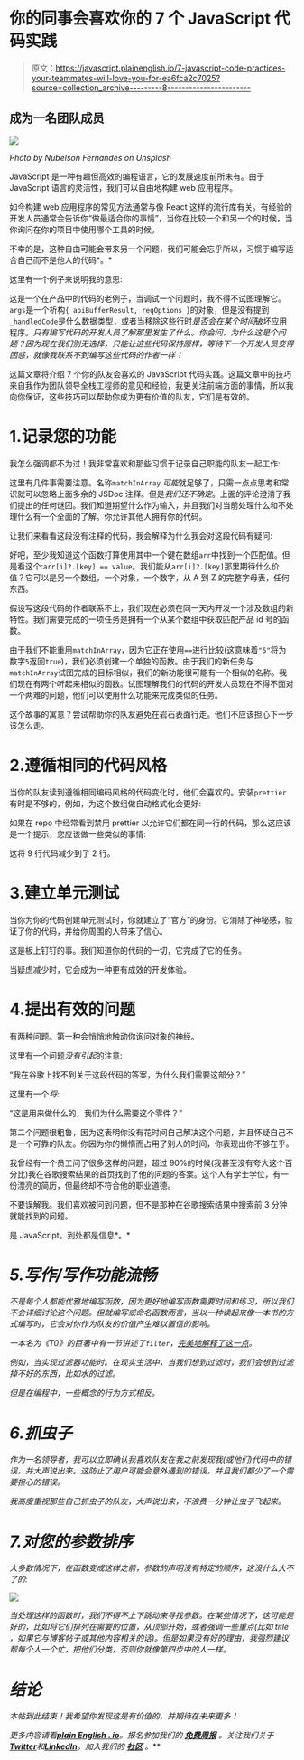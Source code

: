 # 你的同事会喜欢你的 7 个 JavaScript 代码实践

> 原文：<https://javascript.plainenglish.io/7-javascript-code-practices-your-teammates-will-love-you-for-ea6fca2c7025?source=collection_archive---------8----------------------->

## 成为一名团队成员

![](img/d23e27ad8dda54679051ba9775367883.png)

*Photo by Nubelson Fernandes on Unsplash*

JavaScript 是一种有趣但高效的编程语言，它的发展速度前所未有。由于 JavaScript 语言的灵活性，我们可以自由地构建 web 应用程序。

如今构建 web 应用程序的常见方法通常与像 React 这样的流行库有关。有经验的开发人员通常会告诉你“做最适合你的事情”，当你在比较一个和另一个的时候，当你询问在你的项目中使用哪个工具的时候。

不幸的是，这种自由可能会带来另一个问题，我们可能会忘乎所以，习惯于编写适合自己而不是他人的代码*。*

这里有一个例子来说明我的意思:

这是一个在产品中的代码的老例子，当调试一个问题时，我不得不试图理解它。`args`是一个析构`{ apiBufferResult, reqOptions }`的对象，但是没有提到`_handledCode`是什么数据类型，或者当移除这些行时*是否会在某个时间*破坏应用程序。*只有编写代码的开发人员了解那里发生了什么。你会问，为什么这是个问题？因为现在我们别无选择，只能让这些代码保持原样，等待下一个开发人员变得困惑，就像我联系不到编写这些代码的作者一样！*

这篇文章将介绍 7 个你的队友会喜欢的 JavaScript 代码实践。这篇文章中的技巧来自我作为团队领导全栈工程师的意见和经验，我更关注前端方面的事情，所以我向你保证，这些技巧可以帮助你成为更有价值的队友，它们是有效的。

# 1.记录您的功能

我怎么强调都不为过！我非常喜欢和那些习惯于记录自己职能的队友一起工作:

这里有几件事需要注意。名称`matchInArray` *可能*就足够了，只需一点点思考和常识就可以忽略上面多余的 JSDoc 注释。但是*我们还不确定*。上面的评论澄清了我们提出的任何谜团。我们知道期望什么作为输入，并且我们对当前处理什么和不处理什么有一个全面的了解。你允许其他人拥有你的代码。

让我们来看看这段没有注释的代码，我会解释为什么我会对这段代码有疑问:

好吧，至少我知道这个函数打算使用其中一个键在数组`arr`中找到一个匹配值。但是看这个:`arr[i]?.[key] == value`。我们能从`arr[i]?.[key]`那里期待什么价值？它可以是另一个数组，一个对象，一个数字，从 A 到 Z 的完整字母表，任何东西。

假设写这段代码的作者联系不上，我们现在必须在同一天内开发一个涉及数组的新特性。我们需要完成的一项任务是拥有一个从某个数组中获取匹配产品 id 号的函数。

由于我们不能重用`matchInArray`，因为它正在使用`==`进行比较(这意味着`"5"`将为数字`5`返回`true`)，我们必须创建一个单独的函数。由于我们的新任务与`matchInArray`试图完成的目标相似，我们的新功能很可能有一个相似的名称。我们现在有两个听起来相似的函数。试图理解我们的代码的开发人员现在不得不面对一个两难的问题，他们可以使用什么功能来完成类似的任务。

这个故事的寓意？尝试帮助你的队友避免在岩石表面行走。他们不应该担心下一步该怎么走。

# 2.遵循相同的代码风格

当你的队友读到遵循相同编码风格的代码变化时，他们会喜欢的。安装`prettier`有时是不够的，例如，为这个数组做自动格式化会更好:

如果在 repo 中经常看到禁用 prettier 以允许它们都在同一行的代码，那么这应该是一个提示，您应该做一些类似的事情:

这将 9 行代码减少到了 2 行。

# 3.建立单元测试

当你为你的代码创建单元测试时，你就建立了“官方”的身份。它消除了神秘感，验证了你的代码，并给你周围的人带来了信心。

这是板上钉钉的事。我们知道你的代码的一切，它完成了它的任务。

当疑虑减少时，它会成为一种更有成效的开发体验。

# 4.提出有效的问题

有两种问题。第一种会悄悄地触动你询问对象的神经。

这里有一个问题*没有引起*的注意:

“我在谷歌上找不到关于这段代码的答案，为什么我们需要这部分？”

这里有一个*将*:

“这是用来做什么的，我们为什么需要这个零件？”

第二个问题很粗鲁，因为这表明你没有花时间自己解决这个问题，并且怀疑自己不是一个可靠的队友。你因为你的懒惰而占用了别人的时间，你表现出你不够在乎。

我曾经有一个员工问了很多这样的问题，超过 90%的时候(我甚至没有夸大这个百分比)我在谷歌搜索结果的首页找到了他的问题的答案。这个人有学士学位，有一份漂亮的简历，但最终却不符合他的职业道德。

不要误解我。我们喜欢被问到问题，但不是那种在谷歌搜索结果中搜索前 3 分钟就能找到的问题。

是 JavaScript。到处都是信息*。*

# *5.写作/写作功能流畅*

*不是每个人都能优雅地编写函数，因为更好地编写函数需要时间和练习，所以我们不会详细讨论这个问题。但就编写或命名函数而言，当以一种读起来像一本书的方式编写时，它会对你作为队友的价值产生难以置信的影响。*

*一本名为《T0》的巨著中有一节讲述了`filter`，[完美地解释了这一点](https://github.com/getify/Functional-Light-JS/blob/master/manuscript/ch9.md/#filtering-out--filtering-in)。*

*例如，当实现过滤器功能时。在现实生活中，当我们想到过滤时，我们会想到过滤掉不好的东西，比如水的过滤。*

*但是在编程中，一些概念的行为方式相反。*

# *6.抓虫子*

*作为一名领导者，我可以立即确认我喜欢队友在我之前发现我(或他们)代码中的错误，并大声说出来。这防止了用户可能会意外遇到的错误，并且我们都少了一个需要担心的错误。*

*我高度重视那些自己抓虫子的队友，大声说出来，不浪费一分钟让虫子飞起来。*

# *7.对您的参数排序*

*大多数情况下，在函数变成这样之前，参数的声明没有特定的顺序，这没什么大不了的:*

*![](img/cb6ca9723f81f67fc1c2b498ae1120ee.png)*

*当处理这样的函数时，我们不得不上下跳动来寻找参数。在某些情况下，这可能是好的，比如将它们排列在需要的位置，从顶部开始，或者强调一些重点(比如 *title* ，如果它与博客帖子或其他内容相关的话)。但是如果没有好的理由，我强烈建议帮每个人一个忙，把他们分类，否则你就像第四步中的人一样。*

# *结论*

*本帖到此结束！我希望你发现这是有价值的，并期待在未来更多！*

**更多内容请看*[***plain English . io***](https://plainenglish.io/)*。报名参加我们的* [***免费周报***](http://newsletter.plainenglish.io/) *。关注我们关于*[***Twitter***](https://twitter.com/inPlainEngHQ)*和**[***LinkedIn***](https://www.linkedin.com/company/inplainenglish/)*。加入我们的* [***社区***](https://discord.gg/GtDtUAvyhW) *。***